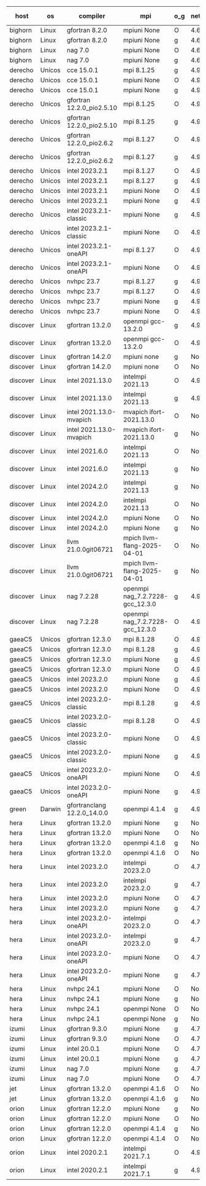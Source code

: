

| host     | os       | compiler                              | mpi                      | o_g        | netcdf        | build       | u_pass          | u_fail          | s_pass            | s_fail            | e_pass             | e_fail             | nuopc_pass       | nuopc_fail       | artifacts link          |
|----------|----------|---------------------------------------|--------------------------|------------|---------------|-------------|-----------------|-----------------|-------------------|-------------------|--------------------|--------------------|------------------|------------------|-------------------------|
| bighorn | Linux | gfortran 8.2.0 | mpiuni None  | O | 4.6.1  | PASS | 12559 | 0 | 9 | 0 | 42 | 0 | None | None | <a href="https://github.com/esmf-org/esmf-test-artifacts/tree/eb31428ad50be097593896e98a5418555c1c1c7d/develop/gfortran/8.2.0/O/mpiuni/None" target="_blank">eb31428</a> | 
| bighorn | Linux | gfortran 8.2.0 | mpiuni None  | g | 4.6.1  | PASS | 12559 | 0 | 9 | 0 | 42 | 0 | None | None | <a href="https://github.com/esmf-org/esmf-test-artifacts/tree/d81d52dcb840df0ccc9320de6799931f6c8cc408/develop/gfortran/8.2.0/g/mpiuni/None" target="_blank">d81d52d</a> | 
| bighorn | Linux | nag 7.0 | mpiuni None  | O | 4.6.1  | PASS | 12559 | 0 | 9 | 0 | 42 | 0 | None | None | <a href="https://github.com/esmf-org/esmf-test-artifacts/tree/f68dfe8b1514b82795fa1e8ac2f568a521516981/develop/nag/7.0/O/mpiuni/None" target="_blank">f68dfe8</a> | 
| bighorn | Linux | nag 7.0 | mpiuni None  | g | 4.6.1  | PASS | 12559 | 0 | 9 | 0 | 42 | 0 | None | None | <a href="https://github.com/esmf-org/esmf-test-artifacts/tree/e215fafcb8b7445cc2e4ad978224957f7122afda/develop/nag/7.0/g/mpiuni/None" target="_blank">e215faf</a> | 
| derecho | Unicos | cce 15.0.1 | mpi 8.1.25  | g | 4.9.2  | PASS | None | None | None | None | None | None | None | None | <a href="https://github.com/esmf-org/esmf-test-artifacts/tree/8bfabd61953ac13174ca7720608ee40426a91a29/develop/cce/15.0.1/g/mpi/8.1.25" target="_blank">8bfabd6</a> | 
| derecho | Unicos | cce 15.0.1 | mpiuni None  | O | 4.9.2  | PASS | None | None | None | None | None | None | None | None | <a href="https://github.com/esmf-org/esmf-test-artifacts/tree/0cf3ffa9291bc8f0788f098483aa4a28450f8045/develop/cce/15.0.1/O/mpiuni/None" target="_blank">0cf3ffa</a> | 
| derecho | Unicos | cce 15.0.1 | mpiuni None  | g | 4.9.2  | PASS | None | None | None | None | None | None | None | None | <a href="https://github.com/esmf-org/esmf-test-artifacts/tree/709d9e0c489cc70acd8622e31fd2852ee24a8552/develop/cce/15.0.1/g/mpiuni/None" target="_blank">709d9e0</a> | 
| derecho | Unicos | gfortran 12.2.0_pio2.5.10 | mpi 8.1.25  | O | 4.9.2  | PASS | None | None | None | None | None | None | None | None | <a href="https://github.com/esmf-org/esmf-test-artifacts/tree/62cfb99c012e70e798496757d506f54d383b83ca/develop/gfortran/12.2.0_pio2.5.10/O/mpi/8.1.25" target="_blank">62cfb99</a> | 
| derecho | Unicos | gfortran 12.2.0_pio2.5.10 | mpi 8.1.25  | g | 4.9.2  | PASS | None | None | None | None | None | None | None | None | <a href="https://github.com/esmf-org/esmf-test-artifacts/tree/fccb490f82e4c1cf698ff69373389356d618c45c/develop/gfortran/12.2.0_pio2.5.10/g/mpi/8.1.25" target="_blank">fccb490</a> | 
| derecho | Unicos | gfortran 12.2.0_pio2.6.2 | mpi 8.1.27  | O | 4.9.2  | PASS | None | None | None | None | None | None | None | None | <a href="https://github.com/esmf-org/esmf-test-artifacts/tree/7201672ac785dd9ec9a9cc3a8167ce5453a163c9/develop/gfortran/12.2.0_pio2.6.2/O/mpi/8.1.27" target="_blank">7201672</a> | 
| derecho | Unicos | gfortran 12.2.0_pio2.6.2 | mpi 8.1.27  | g | 4.9.2  | PASS | 14228 | 0 | 51 | 0 | 80 | 0 | 57 | 0 | <a href="https://github.com/esmf-org/esmf-test-artifacts/tree/1b0e89de1b482b4af477b1fe59711f3f330b56d0/develop/gfortran/12.2.0_pio2.6.2/g/mpi/8.1.27" target="_blank">1b0e89d</a> | 
| derecho | Unicos | intel 2023.2.1 | mpi 8.1.27  | O | 4.9.2  | PASS | None | None | None | None | None | None | None | None | <a href="https://github.com/esmf-org/esmf-test-artifacts/tree/6945319c0193c4ece089e8313f2d2d3b9067664b/develop/intel/2023.2.1/O/mpi/8.1.27" target="_blank">6945319</a> | 
| derecho | Unicos | intel 2023.2.1 | mpi 8.1.27  | g | 4.9.2  | PASS | 14228 | 0 | 51 | 0 | 80 | 0 | 58 | 0 | <a href="https://github.com/esmf-org/esmf-test-artifacts/tree/c64d7bc2b722b3bf31597eabc5ec205d0a5ee815/develop/intel/2023.2.1/g/mpi/8.1.27" target="_blank">c64d7bc</a> | 
| derecho | Unicos | intel 2023.2.1 | mpiuni None  | O | 4.9.2  | PASS | 12559 | 0 | 9 | 0 | 42 | 0 | None | None | <a href="https://github.com/esmf-org/esmf-test-artifacts/tree/5cd8c36af259fc88aa8d8d3ddbf3b72e9c56288c/develop/intel/2023.2.1/O/mpiuni/None" target="_blank">5cd8c36</a> | 
| derecho | Unicos | intel 2023.2.1 | mpiuni None  | g | 4.9.2  | PASS | 12559 | 0 | 9 | 0 | 42 | 0 | None | None | <a href="https://github.com/esmf-org/esmf-test-artifacts/tree/a47470100e9434982afd2bd5a0103a273e2be7d0/develop/intel/2023.2.1/g/mpiuni/None" target="_blank">a474701</a> | 
| derecho | Unicos | intel 2023.2.1-classic | mpiuni None  | g | 4.9.2  | PASS | 12559 | 0 | 9 | 0 | 42 | 0 | None | None | <a href="https://github.com/esmf-org/esmf-test-artifacts/tree/8273833d5d1df9eb33afcba02e52551f7903e137/develop/intel/2023.2.1-classic/g/mpiuni/None" target="_blank">8273833</a> | 
| derecho | Unicos | intel 2023.2.1-classic | mpiuni None  | O | 4.9.2  | PASS | 12559 | 0 | 9 | 0 | 42 | 0 | None | None | <a href="https://github.com/esmf-org/esmf-test-artifacts/tree/a081c3bf406d422f011e0ff70a0b639c5c64e03a/develop/intel/2023.2.1-classic/O/mpiuni/None" target="_blank">a081c3b</a> | 
| derecho | Unicos | intel 2023.2.1-oneAPI | mpi 8.1.27  | O | 4.9.2  | PASS | None | None | None | None | None | None | None | None | <a href="https://github.com/esmf-org/esmf-test-artifacts/tree/549d06ee762d3c7b1a95ef5f25891fba435f6b7d/develop/intel/2023.2.1-oneAPI/O/mpi/8.1.27" target="_blank">549d06e</a> | 
| derecho | Unicos | intel 2023.2.1-oneAPI | mpiuni None  | O | 4.9.2  | PASS | 12559 | 0 | 9 | 0 | 42 | 0 | None | None | <a href="https://github.com/esmf-org/esmf-test-artifacts/tree/90d97307742458f7fcd8acf61256b736786ea340/develop/intel/2023.2.1-oneAPI/O/mpiuni/None" target="_blank">90d9730</a> | 
| derecho | Unicos | nvhpc 23.7 | mpi 8.1.27  | g | 4.9.2  | PASS | None | None | None | None | None | None | None | None | <a href="https://github.com/esmf-org/esmf-test-artifacts/tree/f071015fe77c0b61ac81845c2cd13cc875b79326/develop/nvhpc/23.7/g/mpi/8.1.27" target="_blank">f071015</a> | 
| derecho | Unicos | nvhpc 23.7 | mpi 8.1.27  | O | 4.9.2  | PASS | None | None | None | None | None | None | None | None | <a href="https://github.com/esmf-org/esmf-test-artifacts/tree/c6a53301322ce530e4d0bf04e2307048455e9bac/develop/nvhpc/23.7/O/mpi/8.1.27" target="_blank">c6a5330</a> | 
| derecho | Unicos | nvhpc 23.7 | mpiuni None  | g | 4.9.2  | PASS | None | None | None | None | None | None | None | None | <a href="https://github.com/esmf-org/esmf-test-artifacts/tree/ba3dc8752c246d44bb048708beaf5f70bfd5b065/develop/nvhpc/23.7/g/mpiuni/None" target="_blank">ba3dc87</a> | 
| derecho | Unicos | nvhpc 23.7 | mpiuni None  | O | 4.9.2  | PASS | None | None | None | None | None | None | None | None | <a href="https://github.com/esmf-org/esmf-test-artifacts/tree/31859ab30c427c4d7bcf661d4ce13d52067c385f/develop/nvhpc/23.7/O/mpiuni/None" target="_blank">31859ab</a> | 
| discover | Linux | gfortran 13.2.0 | openmpi gcc-13.2.0  | g | 4.9.2  | PASS | 14228 | 0 | 51 | 0 | 80 | 0 | 57 | 0 | <a href="https://github.com/esmf-org/esmf-test-artifacts/tree/7c8ddcaabe26bfd6224727c10d39b6efdc429fa6/develop/gfortran/13.2.0/g/openmpi/gcc-13.2.0" target="_blank">7c8ddca</a> | 
| discover | Linux | gfortran 13.2.0 | openmpi gcc-13.2.0  | O | 4.9.2  | PASS | 14228 | 0 | 51 | 0 | 80 | 0 | 57 | 0 | <a href="https://github.com/esmf-org/esmf-test-artifacts/tree/e6a393afaae26d7482c13b7460398dd45078e415/develop/gfortran/13.2.0/O/openmpi/gcc-13.2.0" target="_blank">e6a393a</a> | 
| discover | Linux | gfortran 14.2.0 | mpiuni none  | g | None  | PASS | 12559 | 0 | 9 | 0 | 42 | 0 | None | None | <a href="https://github.com/esmf-org/esmf-test-artifacts/tree/f62826eab471a2f27936c095bea7704fff279112/develop/gfortran/14.2.0/g/mpiuni/none" target="_blank">f62826e</a> | 
| discover | Linux | gfortran 14.2.0 | mpiuni none  | O | None  | PASS | 12559 | 0 | 9 | 0 | 42 | 0 | None | None | <a href="https://github.com/esmf-org/esmf-test-artifacts/tree/6b4515e2a9faca68be527605c9057803185ea270/develop/gfortran/14.2.0/O/mpiuni/none" target="_blank">6b4515e</a> | 
| discover | Linux | intel 2021.13.0 | intelmpi 2021.13  | O | 4.9.2  | PASS | 14228 | 0 | 51 | 0 | 80 | 0 | 57 | 0 | <a href="https://github.com/esmf-org/esmf-test-artifacts/tree/4ab82d49c6594e1189ece9d2c64ab0ac656a7a08/develop/intel/2021.13.0/O/intelmpi/2021.13" target="_blank">4ab82d4</a> | 
| discover | Linux | intel 2021.13.0 | intelmpi 2021.13  | g | 4.9.2  | PASS | 14228 | 0 | 51 | 0 | 80 | 0 | 57 | 0 | <a href="https://github.com/esmf-org/esmf-test-artifacts/tree/4f5309ccbd10826c8e63ab7aed7481ee44b90def/develop/intel/2021.13.0/g/intelmpi/2021.13" target="_blank">4f5309c</a> | 
| discover | Linux | intel 2021.13.0-mvapich | mvapich ifort-2021.13.0  | O | None  | PASS | 14228 | 0 | 51 | 0 | 80 | 0 | 57 | 0 | <a href="https://github.com/esmf-org/esmf-test-artifacts/tree/25fae611d67c1898d2be69d7df10212d26fe6e22/develop/intel/2021.13.0-mvapich/O/mvapich/ifort-2021.13.0" target="_blank">25fae61</a> | 
| discover | Linux | intel 2021.13.0-mvapich | mvapich ifort-2021.13.0  | g | None  | PASS | 14228 | 0 | 51 | 0 | 80 | 0 | 57 | 0 | <a href="https://github.com/esmf-org/esmf-test-artifacts/tree/bdca6bc59e80f1e78a8f0c7b575fd589bb750292/develop/intel/2021.13.0-mvapich/g/mvapich/ifort-2021.13.0" target="_blank">bdca6bc</a> | 
| discover | Linux | intel 2021.6.0 | intelmpi 2021.13  | O | None  | PASS | 14228 | 0 | 51 | 0 | 80 | 0 | 57 | 0 | <a href="https://github.com/esmf-org/esmf-test-artifacts/tree/e6a9f6ab975c453f18e26d285980bd63a3469904/develop/intel/2021.6.0/O/intelmpi/2021.13" target="_blank">e6a9f6a</a> | 
| discover | Linux | intel 2021.6.0 | intelmpi 2021.13  | g | None  | PASS | 14228 | 0 | 51 | 0 | 80 | 0 | 57 | 0 | <a href="https://github.com/esmf-org/esmf-test-artifacts/tree/e6539b9ce8924fa81f92587d154ea7f757d35d4a/develop/intel/2021.6.0/g/intelmpi/2021.13" target="_blank">e6539b9</a> | 
| discover | Linux | intel 2024.2.0 | intelmpi 2021.13  | g | None  | PASS | 14227 | 1 | 51 | 0 | 80 | 0 | 57 | 0 | <a href="https://github.com/esmf-org/esmf-test-artifacts/tree/a16143749deb9feb9ad27b224930f14b65cdd2a9/develop/intel/2024.2.0/g/intelmpi/2021.13" target="_blank">a161437</a> | 
| discover | Linux | intel 2024.2.0 | intelmpi 2021.13  | O | None  | PASS | 14228 | 0 | 51 | 0 | 80 | 0 | 57 | 0 | <a href="https://github.com/esmf-org/esmf-test-artifacts/tree/1524a439c85bb5cb78481af1b4c5c12c7fca8a60/develop/intel/2024.2.0/O/intelmpi/2021.13" target="_blank">1524a43</a> | 
| discover | Linux | intel 2024.2.0 | mpiuni None  | O | None  | PASS | 12559 | 0 | 9 | 0 | 42 | 0 | None | None | <a href="https://github.com/esmf-org/esmf-test-artifacts/tree/d6b8c60487be4bb946bfe2fdcb284197a44a8269/develop/intel/2024.2.0/O/mpiuni/None" target="_blank">d6b8c60</a> | 
| discover | Linux | intel 2024.2.0 | mpiuni None  | g | None  | PASS | 12558 | 1 | 9 | 0 | 42 | 0 | None | None | <a href="https://github.com/esmf-org/esmf-test-artifacts/tree/bce21ec18d3f098f99bdba73c5d30c5335cefb20/develop/intel/2024.2.0/g/mpiuni/None" target="_blank">bce21ec</a> | 
| discover | Linux | llvm 21.0.0git06721 | mpich llvm-flang-2025-04-01  | O | None  | PASS | None | None | None | None | None | None | None | None | <a href="https://github.com/esmf-org/esmf-test-artifacts/tree/d7b51724904b4ad81933c9e6bb9028927642efb6/develop/llvm/21.0.0git06721/O/mpich/llvm-flang-2025-04-01" target="_blank">d7b5172</a> | 
| discover | Linux | llvm 21.0.0git06721 | mpich llvm-flang-2025-04-01  | g | None  | PASS | None | None | None | None | None | None | None | None | <a href="https://github.com/esmf-org/esmf-test-artifacts/tree/38b54faebcfa01a7e77ded4528d63c5bf5c4b874/develop/llvm/21.0.0git06721/g/mpich/llvm-flang-2025-04-01" target="_blank">38b54fa</a> | 
| discover | Linux | nag 7.2.28 | openmpi nag_7.2.7228-gcc_12.3.0  | g | 4.9.2  | PASS | None | None | None | None | None | None | None | None | <a href="https://github.com/esmf-org/esmf-test-artifacts/tree/46f0e8de93420c5e945ad79b706848a38d465a1e/develop/nag/7.2.28/g/openmpi/nag_7.2.7228-gcc_12.3.0" target="_blank">46f0e8d</a> | 
| discover | Linux | nag 7.2.28 | openmpi nag_7.2.7228-gcc_12.3.0  | O | 4.9.2  | PASS | None | None | None | None | None | None | None | None | <a href="https://github.com/esmf-org/esmf-test-artifacts/tree/63bb6f4a3a5d8d656253ba090a41c679768b6b66/develop/nag/7.2.28/O/openmpi/nag_7.2.7228-gcc_12.3.0" target="_blank">63bb6f4</a> | 
| gaeaC5 | Unicos | gfortran 12.3.0 | mpi 8.1.28  | O | 4.9.0  | PASS | None | None | None | None | None | None | None | None | <a href="https://github.com/esmf-org/esmf-test-artifacts/tree/f4f5e047bd991134b536febc68d905fd66143ee1/develop/gfortran/12.3.0/O/mpi/8.1.28" target="_blank">f4f5e04</a> | 
| gaeaC5 | Unicos | gfortran 12.3.0 | mpi 8.1.28  | g | 4.9.0  | PASS | 14228 | 0 | 51 | 0 | 80 | 0 | 57 | 0 | <a href="https://github.com/esmf-org/esmf-test-artifacts/tree/0ed908f1effc60e0590d423bb5eb96f1e8b3bd98/develop/gfortran/12.3.0/g/mpi/8.1.28" target="_blank">0ed908f</a> | 
| gaeaC5 | Unicos | gfortran 12.3.0 | mpiuni None  | g | 4.9.0  | PASS | None | None | None | None | None | None | None | None | <a href="https://github.com/esmf-org/esmf-test-artifacts/tree/5a203e0d9859c812d19530e9c3b29216dcbf03e0/develop/gfortran/12.3.0/g/mpiuni/None" target="_blank">5a203e0</a> | 
| gaeaC5 | Unicos | gfortran 12.3.0 | mpiuni None  | O | 4.9.0  | PASS | None | None | None | None | None | None | None | None | <a href="https://github.com/esmf-org/esmf-test-artifacts/tree/7acc7f8a1d4a1f261094e568e64202b0b5d2d2c5/develop/gfortran/12.3.0/O/mpiuni/None" target="_blank">7acc7f8</a> | 
| gaeaC5 | Unicos | intel 2023.2.0 | mpiuni None  | g | 4.9.0  | PASS | None | None | None | None | None | None | None | None | <a href="https://github.com/esmf-org/esmf-test-artifacts/tree/c751fc1baf3310cf86586ae79e052dc1b8f0365e/develop/intel/2023.2.0/g/mpiuni/None" target="_blank">c751fc1</a> | 
| gaeaC5 | Unicos | intel 2023.2.0 | mpiuni None  | O | 4.9.0  | PASS | None | None | None | None | None | None | None | None | <a href="https://github.com/esmf-org/esmf-test-artifacts/tree/d917166fbe5f90cb26c135bd95678c9707805dff/develop/intel/2023.2.0/O/mpiuni/None" target="_blank">d917166</a> | 
| gaeaC5 | Unicos | intel 2023.2.0-classic | mpi 8.1.28  | g | 4.9.0  | PASS | 14228 | 0 | 51 | 0 | 80 | 0 | 57 | 0 | <a href="https://github.com/esmf-org/esmf-test-artifacts/tree/9b7ddd510792ade434010a8d0ea091d928dd2f03/develop/intel/2023.2.0-classic/g/mpi/8.1.28" target="_blank">9b7ddd5</a> | 
| gaeaC5 | Unicos | intel 2023.2.0-classic | mpi 8.1.28  | O | 4.9.0  | PASS | None | None | None | None | None | None | None | None | <a href="https://github.com/esmf-org/esmf-test-artifacts/tree/2e7e48272cccced48b84881cf55088a95bcfcb89/develop/intel/2023.2.0-classic/O/mpi/8.1.28" target="_blank">2e7e482</a> | 
| gaeaC5 | Unicos | intel 2023.2.0-classic | mpiuni None  | O | 4.9.0  | PASS | None | None | None | None | None | None | None | None | <a href="https://github.com/esmf-org/esmf-test-artifacts/tree/544522f5fb1529fac40b1b33f173388e311ddad5/develop/intel/2023.2.0-classic/O/mpiuni/None" target="_blank">544522f</a> | 
| gaeaC5 | Unicos | intel 2023.2.0-classic | mpiuni None  | g | 4.9.0  | PASS | None | None | None | None | None | None | None | None | <a href="https://github.com/esmf-org/esmf-test-artifacts/tree/c1b8aafe2aafcefcc7dd88590cd107448d80a1f3/develop/intel/2023.2.0-classic/g/mpiuni/None" target="_blank">c1b8aaf</a> | 
| gaeaC5 | Unicos | intel 2023.2.0-oneAPI | mpiuni None  | O | 4.9.0  | PASS | None | None | None | None | None | None | None | None | <a href="https://github.com/esmf-org/esmf-test-artifacts/tree/da6cae1a7a7a304c5570ccd4487dd4706b31f8b6/develop/intel/2023.2.0-oneAPI/O/mpiuni/None" target="_blank">da6cae1</a> | 
| gaeaC5 | Unicos | intel 2023.2.0-oneAPI | mpiuni None  | g | 4.9.0  | PASS | None | None | None | None | None | None | None | None | <a href="https://github.com/esmf-org/esmf-test-artifacts/tree/dfa0fe928a23727fdbdb8bca716453e809667083/develop/intel/2023.2.0-oneAPI/g/mpiuni/None" target="_blank">dfa0fe9</a> | 
| green | Darwin | gfortranclang 12.2.0_14.0.0 | openmpi 4.1.4  | g | 4.9.3  | PASS | None | None | None | None | None | None | None | None | <a href="https://github.com/esmf-org/esmf-test-artifacts/tree/2ce11c4774943b50387e9ea1e9a9e85f22f7e5a7/develop/gfortranclang/12.2.0_14.0.0/g/openmpi/4.1.4" target="_blank">2ce11c4</a> | 
| hera | Linux | gfortran 13.2.0 | mpiuni None  | g | None  | PASS | 12559 | 0 | 9 | 0 | 42 | 0 | None | None | <a href="https://github.com/esmf-org/esmf-test-artifacts/tree/b7186308559be6ba60440617c45d34b0300b53a2/develop/gfortran/13.2.0/g/mpiuni/None" target="_blank">b718630</a> | 
| hera | Linux | gfortran 13.2.0 | mpiuni None  | O | None  | PASS | 12559 | 0 | 9 | 0 | 42 | 0 | None | None | <a href="https://github.com/esmf-org/esmf-test-artifacts/tree/5f5fddf2e2c5a47deb3d36650ebe0c282dc5e63c/develop/gfortran/13.2.0/O/mpiuni/None" target="_blank">5f5fddf</a> | 
| hera | Linux | gfortran 13.2.0 | openmpi 4.1.6  | g | None  | PASS | None | None | None | None | None | None | None | None | <a href="https://github.com/esmf-org/esmf-test-artifacts/tree/88c1c9f555e4f471d90798b6503c94585ad1f812/develop/gfortran/13.2.0/g/openmpi/4.1.6" target="_blank">88c1c9f</a> | 
| hera | Linux | gfortran 13.2.0 | openmpi 4.1.6  | O | None  | PASS | None | None | None | None | None | None | None | None | <a href="https://github.com/esmf-org/esmf-test-artifacts/tree/18317119f58db73b14579f5cb1aeb8a59f7e5454/develop/gfortran/13.2.0/O/openmpi/4.1.6" target="_blank">1831711</a> | 
| hera | Linux | intel 2023.2.0 | intelmpi 2023.2.0  | O | 4.7.0  | PASS | None | None | None | None | None | None | None | None | <a href="https://github.com/esmf-org/esmf-test-artifacts/tree/7517440f4651c14dca0c954aa3e8cd0959d27a43/develop/intel/2023.2.0/O/intelmpi/2023.2.0" target="_blank">7517440</a> | 
| hera | Linux | intel 2023.2.0 | intelmpi 2023.2.0  | g | 4.7.0  | PASS | 14228 | 0 | 51 | 0 | 80 | 0 | 57 | 0 | <a href="https://github.com/esmf-org/esmf-test-artifacts/tree/4f324a398fdefa8c6d711fa8883eaf160ed143a0/develop/intel/2023.2.0/g/intelmpi/2023.2.0" target="_blank">4f324a3</a> | 
| hera | Linux | intel 2023.2.0 | mpiuni None  | O | 4.7.0  | PASS | 12559 | 0 | 9 | 0 | 42 | 0 | None | None | <a href="https://github.com/esmf-org/esmf-test-artifacts/tree/b31811111bb95092c057a51fcb0efd73218df757/develop/intel/2023.2.0/O/mpiuni/None" target="_blank">b318111</a> | 
| hera | Linux | intel 2023.2.0 | mpiuni None  | g | 4.7.0  | PASS | 12559 | 0 | 9 | 0 | 42 | 0 | None | None | <a href="https://github.com/esmf-org/esmf-test-artifacts/tree/343f86623e528608d04e8b5eaa301c8196547c06/develop/intel/2023.2.0/g/mpiuni/None" target="_blank">343f866</a> | 
| hera | Linux | intel 2023.2.0-oneAPI | intelmpi 2023.2.0  | O | 4.7.0  | PASS | 14228 | 0 | 50 | 1 | 80 | 0 | 57 | 0 | <a href="https://github.com/esmf-org/esmf-test-artifacts/tree/b2f96ca3cc2fcf389d56a592e9a28adf784df38e/develop/intel/2023.2.0-oneAPI/O/intelmpi/2023.2.0" target="_blank">b2f96ca</a> | 
| hera | Linux | intel 2023.2.0-oneAPI | intelmpi 2023.2.0  | g | 4.7.0  | PASS | None | None | None | None | None | None | None | None | <a href="https://github.com/esmf-org/esmf-test-artifacts/tree/2d27bd8324bd40628d8538aa3f4571be2a9e5f68/develop/intel/2023.2.0-oneAPI/g/intelmpi/2023.2.0" target="_blank">2d27bd8</a> | 
| hera | Linux | intel 2023.2.0-oneAPI | mpiuni None  | O | 4.7.0  | PASS | None | None | None | None | None | None | None | None | <a href="https://github.com/esmf-org/esmf-test-artifacts/tree/4709cec4bb9cc97b91558b0404fe933dd04486ac/develop/intel/2023.2.0-oneAPI/O/mpiuni/None" target="_blank">4709cec</a> | 
| hera | Linux | intel 2023.2.0-oneAPI | mpiuni None  | g | 4.7.0  | PASS | 12559 | 0 | 9 | 0 | 42 | 0 | None | None | <a href="https://github.com/esmf-org/esmf-test-artifacts/tree/24283026e424595f243c075e7f874698df741f4a/develop/intel/2023.2.0-oneAPI/g/mpiuni/None" target="_blank">2428302</a> | 
| hera | Linux | nvhpc 24.1 | mpiuni None  | O | None  | PASS | None | None | None | None | None | None | None | None | <a href="https://github.com/esmf-org/esmf-test-artifacts/tree/ad6ca0bfd5168587b8a4f3eba2c3fd023ea1e3f7/develop/nvhpc/24.1/O/mpiuni/None" target="_blank">ad6ca0b</a> | 
| hera | Linux | nvhpc 24.1 | mpiuni None  | g | None  | PASS | 12559 | 0 | 9 | 0 | 42 | 0 | None | None | <a href="https://github.com/esmf-org/esmf-test-artifacts/tree/1904f6f0b21fd2094331081ef14e62893084ec84/develop/nvhpc/24.1/g/mpiuni/None" target="_blank">1904f6f</a> | 
| hera | Linux | nvhpc 24.1 | openmpi None  | O | None  | PASS | 14228 | 0 | 51 | 0 | 80 | 0 | 57 | 0 | <a href="https://github.com/esmf-org/esmf-test-artifacts/tree/536db319d807ffbd7f4cd9bc00636c5d34776569/develop/nvhpc/24.1/O/openmpi/None" target="_blank">536db31</a> | 
| hera | Linux | nvhpc 24.1 | openmpi None  | g | None  | PASS | 14228 | 0 | 51 | 0 | 80 | 0 | 57 | 0 | <a href="https://github.com/esmf-org/esmf-test-artifacts/tree/9cd0737069f48cb942195d62cc8b88763f9be4ec/develop/nvhpc/24.1/g/openmpi/None" target="_blank">9cd0737</a> | 
| izumi | Linux | gfortran 9.3.0 | mpiuni None  | g | 4.7.4  | PASS | 12559 | 0 | 9 | 0 | 42 | 0 | None | None | <a href="https://github.com/esmf-org/esmf-test-artifacts/tree/8af1bf48217bc5e5c3864a3d2c96ffead463a4f5/develop/gfortran/9.3.0/g/mpiuni/None" target="_blank">8af1bf4</a> | 
| izumi | Linux | gfortran 9.3.0 | mpiuni None  | O | 4.7.4  | PASS | 12559 | 0 | 9 | 0 | 42 | 0 | None | None | <a href="https://github.com/esmf-org/esmf-test-artifacts/tree/768ff60279bec58d4e5fe059a4b74cd0cd74a305/develop/gfortran/9.3.0/O/mpiuni/None" target="_blank">768ff60</a> | 
| izumi | Linux | intel 20.0.1 | mpiuni None  | O | 4.7.4  | PASS | 12559 | 0 | 9 | 0 | 42 | 0 | None | None | <a href="https://github.com/esmf-org/esmf-test-artifacts/tree/be06af8ad41ae5a13cbf239aae766d82d03820bc/develop/intel/20.0.1/O/mpiuni/None" target="_blank">be06af8</a> | 
| izumi | Linux | intel 20.0.1 | mpiuni None  | g | 4.7.4  | PASS | 12559 | 0 | 9 | 0 | 42 | 0 | None | None | <a href="https://github.com/esmf-org/esmf-test-artifacts/tree/f498d7a5d3c77b58a351fbbea0d3dcc7c9bbc2cb/develop/intel/20.0.1/g/mpiuni/None" target="_blank">f498d7a</a> | 
| izumi | Linux | nag 7.0 | mpiuni None  | g | 4.7.4  | PASS | 12559 | 0 | 9 | 0 | 42 | 0 | None | None | <a href="https://github.com/esmf-org/esmf-test-artifacts/tree/985762ce2e2da60349d50271bcc9c550af6b83bf/develop/nag/7.0/g/mpiuni/None" target="_blank">985762c</a> | 
| izumi | Linux | nag 7.0 | mpiuni None  | O | 4.7.4  | PASS | 12497 | 62 | 9 | 0 | 42 | 0 | None | None | <a href="https://github.com/esmf-org/esmf-test-artifacts/tree/a8906cc9313435631507822cf219a2ef16473466/develop/nag/7.0/O/mpiuni/None" target="_blank">a8906cc</a> | 
| jet | Linux | gfortran 13.2.0 | openmpi 4.1.6  | O | None  | PASS | None | None | None | None | None | None | None | None | <a href="https://github.com/esmf-org/esmf-test-artifacts/tree/f35dd435ea1ccd5c0709dba37d4bf327254f0f1f/develop/gfortran/13.2.0/O/openmpi/4.1.6" target="_blank">f35dd43</a> | 
| jet | Linux | gfortran 13.2.0 | openmpi 4.1.6  | g | None  | PASS | None | None | None | None | None | None | None | None | <a href="https://github.com/esmf-org/esmf-test-artifacts/tree/93a947ca027dbe287efcc1260804d3461fc1b27e/develop/gfortran/13.2.0/g/openmpi/4.1.6" target="_blank">93a947c</a> | 
| orion | Linux | gfortran 12.2.0 | mpiuni None  | g | None  | PASS | 12559 | 0 | 9 | 0 | 42 | 0 | None | None | <a href="https://github.com/esmf-org/esmf-test-artifacts/tree/b6ae65fa1c8cfb27e82d74d9bc5b454f253a72d2/develop/gfortran/12.2.0/g/mpiuni/None" target="_blank">b6ae65f</a> | 
| orion | Linux | gfortran 12.2.0 | mpiuni None  | O | None  | PASS | 12559 | 0 | 9 | 0 | 42 | 0 | None | None | <a href="https://github.com/esmf-org/esmf-test-artifacts/tree/cd7669969ac4475cb1a92377966f5761fb9c8efe/develop/gfortran/12.2.0/O/mpiuni/None" target="_blank">cd76699</a> | 
| orion | Linux | gfortran 12.2.0 | openmpi 4.1.4  | g | None  | PASS | None | None | None | None | None | None | None | None | <a href="https://github.com/esmf-org/esmf-test-artifacts/tree/0d0e6fb3625f25ab604cd57431bd1eff5b45c137/develop/gfortran/12.2.0/g/openmpi/4.1.4" target="_blank">0d0e6fb</a> | 
| orion | Linux | gfortran 12.2.0 | openmpi 4.1.4  | O | None  | PASS | 14228 | 0 | 51 | 0 | 80 | 0 | 57 | 0 | <a href="https://github.com/esmf-org/esmf-test-artifacts/tree/31d2feac81e4ea701de00a575ce54895cdcbe249/develop/gfortran/12.2.0/O/openmpi/4.1.4" target="_blank">31d2fea</a> | 
| orion | Linux | intel 2020.2.1 | intelmpi 2021.7.1  | O | 4.9.2  | PASS | 14228 | 0 | 51 | 0 | 80 | 0 | 57 | 0 | <a href="https://github.com/esmf-org/esmf-test-artifacts/tree/de9f83a7d99e78ebb9036a0ef591fc51a362466f/develop/intel/2020.2.1/O/intelmpi/2021.7.1" target="_blank">de9f83a</a> | 
| orion | Linux | intel 2020.2.1 | intelmpi 2021.7.1  | g | 4.9.2  | PASS | 14228 | 0 | 51 | 0 | 80 | 0 | 57 | 0 | <a href="https://github.com/esmf-org/esmf-test-artifacts/tree/70c5961876cdeb63a0defc57472b8d3607e0d0ad/develop/intel/2020.2.1/g/intelmpi/2021.7.1" target="_blank">70c5961</a> | 
